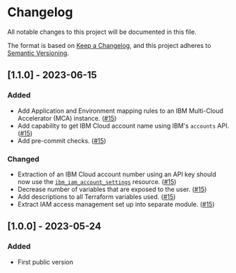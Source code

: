 # Changelog

All notable changes to this project will be documented in this file.

The format is based on [Keep a Changelog](https://keepachangelog.com/en/1.0.0/), and this project adheres to [Semantic Versioning](https://semver.org/spec/v2.0.0.html).

<!--
Semantic versioning: MAJOR.MINOR.PATCH
- MAJOR when breaking backward compatibility,
- MINOR when adding a new feature which doesn’t break compatibility,
- PATCH when fixing a bug without breaking compatibility

Types of changes:
- Added: new features.
- Changed: changes in existing functionality.
- Deprecated: soon-to-be removed features.
- Removed: now removed features.
- Fixed: any bug fixes.
- Security: vulnerabilities.
-->

<!-- ## [Unreleased] -->

<!--
People can see what changes they might expect in upcoming releases.
At release time, you can move the Unreleased section changes into a new release version section.
-->

## \[1.1.0\] - 2023-06-15

### Added

- Add Application and Environment mapping rules to an IBM Multi-Cloud Accelerator (MCA) instance. ([#15](https://github.ibm.com/cloud-finops/issues/issues/15))
- Add capability to get IBM Cloud account name using IBM's `accounts` API. ([#15](https://github.ibm.com/cloud-finops/issues/issues/15))
- Add pre-commit checks. ([#15](https://github.ibm.com/cloud-finops/issues/issues/15))

### Changed

- Extraction of an IBM Cloud account number using an API key should now use the [`ibm_iam_account_settings`](https://registry.terraform.io/providers/IBM-Cloud/ibm/latest/docs/resources/iam_account_settings) resource. ([#15](https://github.ibm.com/cloud-finops/issues/issues/15))
- Decrease number of variables that are exposed to the user. ([#15](https://github.ibm.com/cloud-finops/issues/issues/15))
- Add descriptions to all Terraform variables used. ([#15](https://github.ibm.com/cloud-finops/issues/issues/15))
- Extract IAM access management set up into separate module. ([#15](https://github.ibm.com/cloud-finops/issues/issues/15))

## \[1.0.0\] - 2023-05-24

### Added

- First public version
